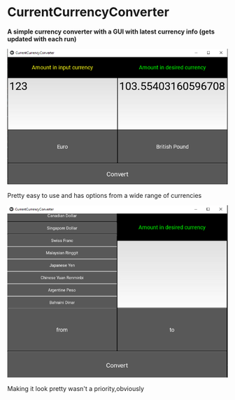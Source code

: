 # CurrentCurrencyConverter

**A simple currency converter with a GUI with latest currency info (gets updated with each run)**

![alt text](\screenshots\cccp1.PNG)

Pretty easy to use and has options from a wide range of currencies

![alt text](\screenshots\cccp2.PNG)

Making it look pretty wasn't a priority,obviously



